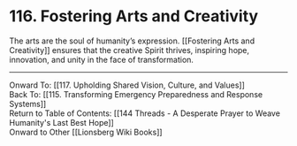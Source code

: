 # 116. Fostering Arts and Creativity

The arts are the soul of humanity’s expression. [[Fostering Arts and Creativity]] ensures that the creative Spirit thrives, inspiring hope, innovation, and unity in the face of transformation.

____

Onward To: [[117. Upholding Shared Vision, Culture, and Values]]  
Back To: [[115. Transforming Emergency Preparedness and Response Systems]]  
Return to Table of Contents: [[144 Threads - A Desperate Prayer to Weave Humanity's Last Best Hope]]  
Onward to Other [[Lionsberg Wiki Books]]  